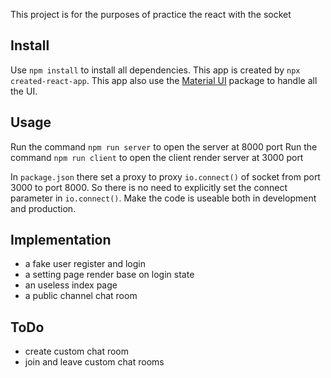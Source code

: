 This project is for the purposes of practice the react with the socket

## Install
Use `npm install` to install all dependencies.
This app is created by `npx created-react-app`.
This app also use the [Material UI](https://material-ui.com/) package to handle all the UI.

## Usage
Run the command `npm run server` to open the server at 8000 port
Run the command `npm run client` to open the client render server at 3000 port

In `package.json` there set a proxy to proxy `io.connect()` of socket from port 3000 to port 8000.
So there is no need to explicitly set the connect parameter in `io.connect()`.
Make the code is useable both in development and production.

## Implementation
* a fake user register and login
* a setting page render base on login state
* an useless index page
* a public channel chat room

## ToDo
* create custom chat room
* join and leave custom chat rooms
